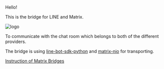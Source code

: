 Hello!

This is the bridge for LINE and Matrix.

![logo](https://raw.githubusercontent.com/supersonictw/matrix-line-bridge/master/logo.svg)

To communicate with the chat room which belongs to both of the different providers.

The bridge is using [line-bot-sdk-python](https://github.com/line/line-bot-sdk-python) and [matrix-nio](https://github.com/poljar/matrix-nio) for transporting.

[Instruction of Matrix Bridges](https://matrix.org/bridges/)

